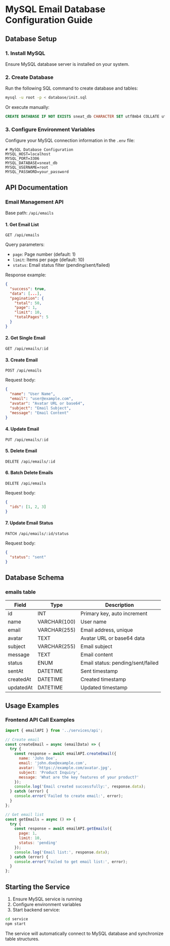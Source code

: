 # MySQL Email Database Configuration Guide

## Database Setup

### 1. Install MySQL
Ensure MySQL database server is installed on your system.

### 2. Create Database
Run the following SQL command to create database and tables:

```bash
mysql -u root -p < database/init.sql
```

Or execute manually:
```sql
CREATE DATABASE IF NOT EXISTS sneat_db CHARACTER SET utf8mb4 COLLATE utf8mb4_unicode_ci;
```

### 3. Configure Environment Variables
Configure your MySQL connection information in the `.env` file:

```env
# MySQL Database Configuration
MYSQL_HOST=localhost
MYSQL_PORT=3306
MYSQL_DATABASE=sneat_db
MYSQL_USERNAME=root
MYSQL_PASSWORD=your_password
```

## API Documentation

### Email Management API

Base path: `/api/emails`

#### 1. Get Email List
```
GET /api/emails
```

Query parameters:
- `page`: Page number (default: 1)
- `limit`: Items per page (default: 10)
- `status`: Email status filter (pending/sent/failed)

Response example:
```json
{
  "success": true,
  "data": [...],
  "pagination": {
    "total": 50,
    "page": 1,
    "limit": 10,
    "totalPages": 5
  }
}
```

#### 2. Get Single Email
```
GET /api/emails/:id
```

#### 3. Create Email
```
POST /api/emails
```

Request body:
```json
{
  "name": "User Name",
  "email": "user@example.com",
  "avatar": "Avatar URL or base64",
  "subject": "Email Subject",
  "message": "Email Content"
}
```

#### 4. Update Email
```
PUT /api/emails/:id
```

#### 5. Delete Email
```
DELETE /api/emails/:id
```

#### 6. Batch Delete Emails
```
DELETE /api/emails
```

Request body:
```json
{
  "ids": [1, 2, 3]
}
```

#### 7. Update Email Status
```
PATCH /api/emails/:id/status
```

Request body:
```json
{
  "status": "sent"
}
```

## Database Schema

### emails table

| Field | Type | Description |
|-------|------|-------------|
| id | INT | Primary key, auto increment |
| name | VARCHAR(100) | User name |
| email | VARCHAR(255) | Email address, unique |
| avatar | TEXT | Avatar URL or base64 data |
| subject | VARCHAR(255) | Email subject |
| message | TEXT | Email content |
| status | ENUM | Email status: pending/sent/failed |
| sentAt | DATETIME | Sent timestamp |
| createdAt | DATETIME | Created timestamp |
| updatedAt | DATETIME | Updated timestamp |

## Usage Examples

### Frontend API Call Examples

```javascript
import { emailAPI } from '../services/api';

// Create email
const createEmail = async (emailData) => {
  try {
    const response = await emailAPI.createEmail({
      name: 'John Doe',
      email: 'john.doe@example.com',
      avatar: 'https://example.com/avatar.jpg',
      subject: 'Product Inquiry',
      message: 'What are the key features of your product?'
    });
    console.log('Email created successfully:', response.data);
  } catch (error) {
    console.error('Failed to create email:', error);
  }
};

// Get email list
const getEmails = async () => {
  try {
    const response = await emailAPI.getEmails({
      page: 1,
      limit: 10,
      status: 'pending'
    });
    console.log('Email list:', response.data);
  } catch (error) {
    console.error('Failed to get email list:', error);
  }
};
```

## Starting the Service

1. Ensure MySQL service is running
2. Configure environment variables
3. Start backend service:
```bash
cd service
npm start
```

The service will automatically connect to MySQL database and synchronize table structures.